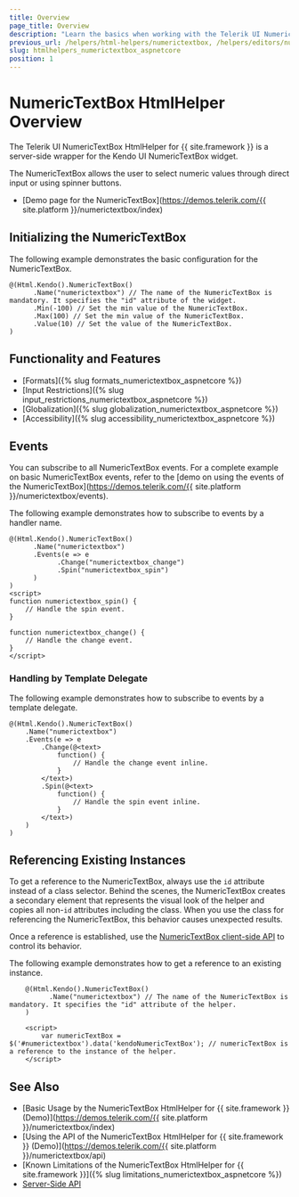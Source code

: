 ```yaml
---
title: Overview
page_title: Overview
description: "Learn the basics when working with the Telerik UI NumericTextBox for {{ site.framework }}."
previous_url: /helpers/html-helpers/numerictextbox, /helpers/editors/numerictextbox/overview
slug: htmlhelpers_numerictextbox_aspnetcore
position: 1
---
```


# NumericTextBox HtmlHelper Overview

The Telerik UI NumericTextBox HtmlHelper for {{ site.framework }} is a server-side wrapper for the Kendo UI NumericTextBox widget.

The NumericTextBox allows the user to select numeric values through direct input or using spinner buttons.

* [Demo page for the NumericTextBox](https://demos.telerik.com/{{ site.platform }}/numerictextbox/index)

## Initializing the NumericTextBox

The following example demonstrates the basic configuration for the NumericTextBox.


    @(Html.Kendo().NumericTextBox()
          .Name("numerictextbox") // The name of the NumericTextBox is mandatory. It specifies the "id" attribute of the widget.
          .Min(-100) // Set the min value of the NumericTextBox.
          .Max(100) // Set the min value of the NumericTextBox.
          .Value(10) // Set the value of the NumericTextBox.
    )

## Functionality and Features

* [Formats]({% slug formats_numerictextbox_aspnetcore %})
* [Input Restrictions]({% slug input_restrictions_numerictextbox_aspnetcore %})
* [Globalization]({% slug globalization_numerictextbox_aspnetcore %})
* [Accessibility]({% slug accessibility_numerictextbox_aspnetcore %})

## Events

You can subscribe to all NumericTextBox events. For a complete example on basic NumericTextBox events, refer to the [demo on using the events of the NumericTextBox](https://demos.telerik.com/{{ site.platform }}/numerictextbox/events).

The following example demonstrates how to subscribe to events by a handler name.

    @(Html.Kendo().NumericTextBox()
          .Name("numerictextbox")
          .Events(e => e
                .Change("numerictextbox_change")
                .Spin("numerictextbox_spin")
          )
    )
    <script>
    function numerictextbox_spin() {
        // Handle the spin event.
    }

    function numerictextbox_change() {
        // Handle the change event.
    }
    </script>

### Handling by Template Delegate

The following example demonstrates how to subscribe to events by a template delegate.

    @(Html.Kendo().NumericTextBox()
        .Name("numerictextbox")
        .Events(e => e
            .Change(@<text>
                function() {
                    // Handle the change event inline.
                }
            </text>)
            .Spin(@<text>
                function() {
                    // Handle the spin event inline.
                }
            </text>)
        )
    )


## Referencing Existing Instances

To get a reference to the NumericTextBox, always use the `id` attribute instead of a class selector. Behind the scenes, the NumericTextBox creates a secondary element that represents the visual look of the helper and copies all non-`id` attributes including the class. When you use the class for referencing the NumericTextBox, this behavior causes unexpected results.

Once a reference is established, use the [NumericTextBox client-side API](https://docs.telerik.com/kendo-ui/api/javascript/ui/numerictextbox#methods) to control its behavior.

The following example demonstrates how to get a reference to an existing instance.

```
    @(Html.Kendo().NumericTextBox()
          .Name("numerictextbox") // The name of the NumericTextBox is mandatory. It specifies the "id" attribute of the helper.
    )

    <script>
        var numericTextBox = $('#numerictextbox').data('kendoNumericTextBox'); // numericTextBox is a reference to the instance of the helper.
    </script>
```

## See Also

* [Basic Usage by the NumericTextBox HtmlHelper for {{ site.framework }} (Demo)](https://demos.telerik.com/{{ site.platform }}/numerictextbox/index)
* [Using the API of the NumericTextBox HtmlHelper for {{ site.framework }} (Demo)](https://demos.telerik.com/{{ site.platform }}/numerictextbox/api)
* [Known Limitations of the NumericTextBox HtmlHelper for {{ site.framework }}]({% slug limitations_numerictextbox_aspnetcore %})
* [Server-Side API](/api/numerictextbox)
